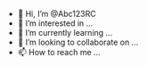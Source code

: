 - 👋 Hi, I’m @Abc123RC
- 👀 I’m interested in ...
- 🌱 I’m currently learning ...
- 💞️ I’m looking to collaborate on ...
- 📫 How to reach me ...

<!---
Abc123RC/Abc123RC is a ✨ special ✨ repository because its `README.md` (this file) appears on your GitHub profile.
You can click the Preview link to take a look at your changes.
--->
